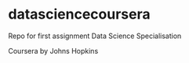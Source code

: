 # datasciencecoursera
Repo for first assignment Data Science Specialisation

Coursera by Johns Hopkins
